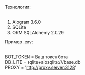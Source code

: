 Технологии: <br /> <br />

1) Aiogram 3.6.0 <br />
2) SQLite <br />
3) ORM SQLAlchemy 2.0.29 <br />

 
Пример .env: <br /> <br />

BOT_TOKEN = Ваш токен бота <br />
DB_LITE = sqlite+aiosqlite:///base.db <br />
PROXY = 'http://proxy.server:3128' <br />
